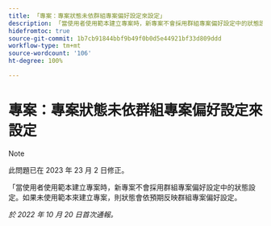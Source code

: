 ```yaml
---
title: 「專案：專案狀態未依群組專案偏好設定來設定」
description: 「當使用者使用範本建立專案時，新專案不會採用群組專案偏好設定中的狀態設定。如果未使用範本來建立專案，則狀態會依預期反映群組專案偏好設定。」
hidefromtoc: true
source-git-commit: 1b7cb91844bbf9b49f0b0d5e44921bf33d809ddd
workflow-type: tm+mt
source-wordcount: '106'
ht-degree: 100%

---
```



# 專案：專案狀態未依群組專案偏好設定來設定

>[!NOTE]
>
>此問題已在 2023 年 23 月 2 日修正。

「當使用者使用範本建立專案時，新專案不會採用群組專案偏好設定中的狀態設定。如果未使用範本來建立專案，則狀態會依預期反映群組專案偏好設定。

_於 2022 年 10 月 20 日首次通報。_

